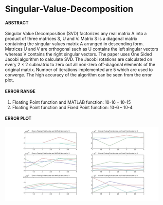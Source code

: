 # Singular-Value-Decomposition

#### ABSTRACT
Singular Value Decomposition (SVD) factorizes any real matrix A into a product of three matrices S, U and V.  Matrix S is a diagonal matrix containing the singular values matrix A arranged in descending form. Matrices U and V are orthogonal such as U contains the left singular vectors whereas V contains the right singular vectors. The paper uses One Sided Jacobi algorithm to calculate SVD. The Jacobi rotations are calculated on every 2 × 2 submatrix to zero out all non-zero off-diagonal elements of the original matrix. Number of iterations implemented are 5 which are used to converge. The high accuracy of the algorithm can be seen from the error plot.

#### ERROR RANGE
1.	Floating Point function and MATLAB function: 10-16 – 10-15
2.	Floating Point function and Fixed Point function: 10-6 – 10-4

#### ERROR PLOT
<img src="Images/svd.jpg">
